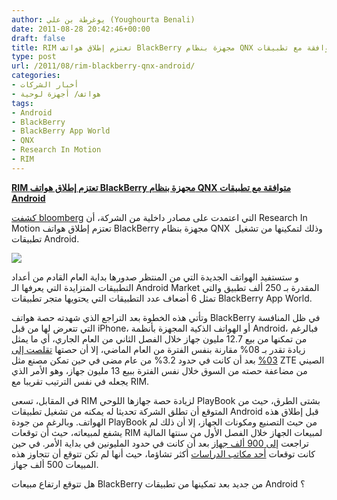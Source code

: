 ```yaml
---
author: يوغرطة بن علي (Youghourta Benali)
date: 2011-08-28 20:42:46+00:00
draft: false
title: RIM تعتزم إطلاق هواتف BlackBerry مجهزة بنظام QNX متوافقة مع تطبيقات Android
type: post
url: /2011/08/rim-blackberry-qnx-android/
categories:
- أخبار الشركات
- هواتف/ أجهزة لوحية
tags:
- Android
- BlackBerry
- BlackBerry App World
- QNX
- Research In Motion
- RIM
---
```


[**RIM تعتزم إطلاق هواتف BlackBerry مجهزة بنظام QNX متوافقة مع تطبيقات Android**](http://www.it-scoop.com/2011/08/rim-blackberry-qnx-android/)




[كشفت bloomberg](http://www.bloomberg.com/news/2011-08-24/blackberry-said-to-get-android-apps-as-rim-seeks-to-widen-device-s-appeal.html) التي اعتمدت على مصادر داخلية من الشركة، أن Research In Motion تعتزم إطلاق هواتف BlackBerry مجهزة بنظام QNX  وذلك لتمكينها من تشغيل تطبيقات Android.




[![](http://www.it-scoop.com/wp-content/uploads/2011/08/BlackBerry.jpg)
](http://www.it-scoop.com/2011/08/rim-blackberry-qnx-android/)




و ستستفيد الهواتف الجديدة التي من المنتظر صدورها بداية العام القادم من أعداد التطبيقات المتزايدة التي يعرفها الـ Android Market المقدرة بـ 250 ألف تطبيق والتي تمثل 6 أضعاف عدد التطبيقات التي يحتويها متجر تطبيقات BlackBerry App World.




وتأتي هذه الخطوة بعد التراجع الذي شهدته حصة هواتف BlackBerry في ظل المنافسة التي تتعرض لها من قبل iPhone، أو الهواتف الذكية المجهزة بأنظمة Android، فبالرغم من تمكنها من بيع 12.7 مليون جهاز خلال الفصل الثاني من العام الجاري، أي ما يمثل زيادة تقدر بـ 08% مقارنة بنفس الفترة من العام الماضي، إلا أن حصتها [تقلصت إلى 03%](http://www.siliconrepublic.com/business/item/23092-global-mobile-device-sales) بعد أن كانت في حدود 3.2% من عام مضى في حين تمكن مصنع مثل ZTE الصيني من مضاعفة حصته من السوق خلال نفس الفترة ببيع 13 مليون جهاز، وهو الأمر الذي يجعله في نفس الترتيب تقريبا مع RIM.




في المقابل، تسعى RIM لزيادة حصة جهازها اللوحي PlayBook بشتى الطرق، حيث من المتوقع أن تطلق الشركة تحديثا له يمكنه من تشغيل تطبيقات Android قبل إطلاق هذه الهواتف. وبالرغم من جودة PlayBook من حيث التصنيع ومكونات الجهاز، إلا أن ذلك لم يشفع لمبيعاته، حيث أن توقعات RIM لمبيعات الجهاز خلال الفصل الأول من سنتها المالية تراجعت [إلى 900 ألف جهاز](http://brianshall.com/content/wow-900000-people-still-plan-buying-blackberry-playbook) بعد أن كانت في حدود المليونين في بداية الأمر. في حين كانت توقعات [أحد مكاتب الدراسات](http://www.bgr.com/2011/05/18/250000-blackberry-playbook-tablets-sold-to-date-rbc-says/) أكثر تشاؤما، حيث أنها لم تكن تتوقع أن تتجاوز هذه المبيعات 500 ألف جهاز.




هل تتوقع ارتفاع مبيعات BlackBerry من جديد بعد تمكينها من تطبيقات Android ؟

